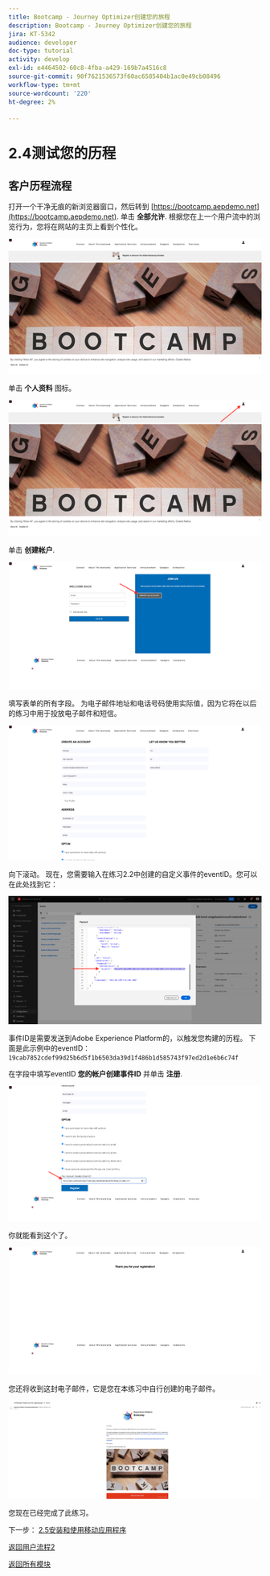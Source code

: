 ```yaml
---
title: Bootcamp - Journey Optimizer创建您的旅程
description: Bootcamp - Journey Optimizer创建您的旅程
jira: KT-5342
audience: developer
doc-type: tutorial
activity: develop
exl-id: e4464502-60c8-4fba-a429-169b7a4516c8
source-git-commit: 90f7621536573f60ac6585404b1ac0e49cb08496
workflow-type: tm+mt
source-wordcount: '220'
ht-degree: 2%

---
```


# 2.4测试您的历程

## 客户历程流程

打开一个干净无痕的新浏览器窗口，然后转到 [https://bootcamp.aepdemo.net](https://bootcamp.aepdemo.net). 单击 **全部允许**. 根据您在上一个用户流中的浏览行为，您将在网站的主页上看到个性化。

![DSN](./images/web8a.png)

单击 **个人资料** 图标。

![演示](./images/web8b.png)

单击 **创建帐户**.

![演示](./images/pv5.png)

填写表单的所有字段。 为电子邮件地址和电话号码使用实际值，因为它将在以后的练习中用于投放电子邮件和短信。

![演示](./images/pv7a.png)

向下滚动。 现在，您需要输入在练习2.2中创建的自定义事件的eventID。您可以在此处找到它：

![ACOP](./images/payloadeventID.png)

事件ID是需要发送到Adobe Experience Platform的，以触发您构建的历程。 下面是此示例中的eventID： `19cab7852cdef99d25b6d5f1b6503da39d1f486b1d585743f97ed2d1e6b6c74f`

在字段中填写eventID **您的帐户创建事件ID** 并单击 **注册**.

![演示](./images/pv8a.png)

你就能看到这个了。

![演示](./images/pv9.png)

您还将收到这封电子邮件，它是您在本练习中自行创建的电子邮件。

![演示](./images/pv10a.png)

您现在已经完成了此练习。

下一步： [2.5安装和使用移动应用程序](./ex5.md)

[返回用户流程2](./uc2.md)

[返回所有模块](../../overview.md)
